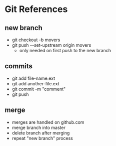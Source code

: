 # Git References

## new branch
- git checkout -b movers
- git push --set-upstream origin movers
  - only needed on first push to the new branch

## commits
- git add file-name.ext
- git add another-file.ext
- git commit -m "comment"
- git push
 
## merge
- merges are handled on github.com
- merge branch into master
- delete branch after merging
- repeat "new branch" process

